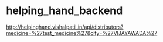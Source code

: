 # helping_hand_backend

http://helpinghand.vishalpatil.in/api/distributors?medicine=%27test_medicine%27&city=%27VIJAYAWADA%27
